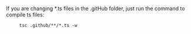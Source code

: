 
If you are changing *.ts files in the .gitHub folder, just run the command to compile ts files:

```
     tsc .github/**/*.ts -w
```
